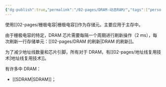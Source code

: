 ```yaml
---
{"dg-publish":true,"permalink":"/02-pages/DRAM-动态RAM/","tags":["personal/blog","计算机组成原理"]}
---
```


使用[[02-pages/栅极电容\|栅极电容]]作为存储元。主要应用于主存中。

由于栅极电容的特定，DRAM 芯片需要每隔一个周期进行刷新操作（2 ms），每次刷新一行存储单元：[[02-pages/DRAM 的刷新\|DRAM 的刷新]]。

为了减少地址线数量和芯片引脚，所有对于 DRAM，有[[02-pages/地址线复用技术\|地址线复用技术]]。

有许多中 DRAM：
 - [[SDRAM\|SDRAM]]；